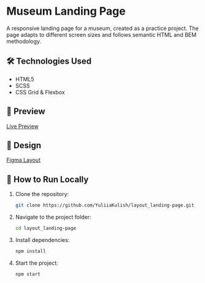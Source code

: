 # Museum Landing Page

A responsive landing page for a museum, created as a practice project. The page adapts to different screen sizes and follows semantic HTML and BEM methodology.

## 🛠 Technologies Used

- HTML5
- SCSS
- CSS Grid & Flexbox

## 🔗 Preview

[Live Preview](https://yuliiakulish.github.io/layout_landing-page/)

## 🎨 Design

[Figma Layout](http://figma.com/design/lSR1m42L9YwzQwzzxKwHpw/THE-MET?node-id=8590-29&p=f&t=Iw9T3tzfdnKJdB7B-0)

## 🚀 How to Run Locally

1. Clone the repository:
   ```bash
   git clone https://github.com/YuliiaKulish/layout_landing-page.git
   ```
2. Navigate to the project folder:
   ```bash
   cd layout_landing-page
   ```
3. Install dependencies:
   ```bash
   npm install
   ```
4. Start the project:
   ```bash
   npm start
   ```
